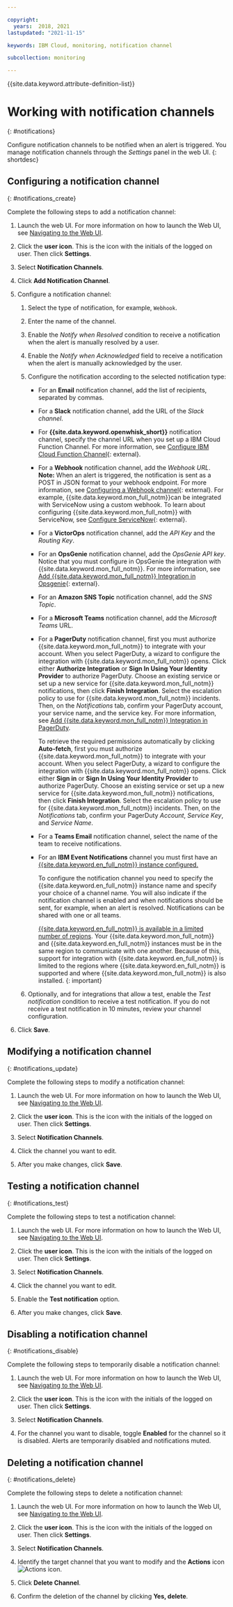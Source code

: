 ```yaml
---

copyright:
  years:  2018, 2021
lastupdated: "2021-11-15"

keywords: IBM Cloud, monitoring, notification channel

subcollection: monitoring

---
```


{{site.data.keyword.attribute-definition-list}}


# Working with notification channels
{: #notifications}

Configure notification channels to be notified when an alert is triggered. You manage notification channels through the *Settings* panel in the web UI.
{: shortdesc}
 

## Configuring a notification channel
{: #notifications_create}

Complete the following steps to add a notification channel:

1. Launch the web UI. For more information on how to launch the Web UI, see [Navigating to the Web UI](/docs/monitoring?topic=monitoring-launch#launch). 
    
2. Click the **user icon**.  This is the icon with the initials of the logged on user.  Then click **Settings**.

3. Select **Notification Channels**.

4. Click **Add Notification Channel**.

5. Configure a notification channel:

    1. Select the type of notification, for example, `Webhook`.

    2. Enter the name of the channel.

    3. Enable the *Notify when Resolved* condition to receive a notification when the alert is manually resolved by a user.

    4. Enable the *Notify when Acknowledged* field to receive a notification when the alert is manually acknowledged by the user.

    5. Configure the notification according to the selected notification type:

        * For an **Email** notification channel, add the list of recipients, separated by commas.

        * For a **Slack** notification channel, add the URL of the *Slack channel*.
    
        * For **{{site.data.keyword.openwhisk_short}}** notification channel, specify the channel URL when you set up a IBM Cloud Function Channel. For more information, see [Configure IBM Cloud Function Channel](https://docs.sysdig.com/en/configure-ibm-cloud-functions-channel.html){: external}.

        * For a **Webhook** notification channel, add the *Webhook URL*. **Note:** When an alert is triggered, the notification is sent as a POST in JSON format to your webhook endpoint. For more information, see [Configuring a Webhook channel](https://docs.sysdig.com/en/configure-a-webhook-channel.html){: external}. For example, {{site.data.keyword.mon_full_notm}}can be integrated with ServiceNow using a custom webhook. To learn about configuring {{site.data.keyword.mon_full_notm}} with ServiceNow, see [Configure ServiceNow](https://docs.sysdig.com/en/configure-servicenow.html){: external}.

        * For a **VictorOps** notification channel, add the *API Key* and the *Routing Key*.

        * For an **OpsGenie** notification channel, add the *OpsGenie API key*. Notice that you must configure in OpsGenie the integration with {{site.data.keyword.mon_full_notm}}. For more information, see [Add {{site.data.keyword.mon_full_notm}} Integration in Opsgenie](https://docs.opsgenie.com/v1.0/docs/sysdig-cloud-integration){: external}.

        * For an **Amazon SNS Topic** notification channel, add the *SNS Topic*.
        
        * For a **Microsoft Teams** notification channel, add the *Microsoft Teams* URL.

        * For a **PagerDuty** notification channel, first you must authorize {{site.data.keyword.mon_full_notm}} to integrate with your account. When you select PagerDuty, a wizard to configure the integration with {{site.data.keyword.mon_full_notm}} opens. Click either **Authorize Integration** or **Sign In Using Your Identity Provider** to authorize PagerDuty. Choose an existing service or set up a new service for {{site.data.keyword.mon_full_notm}} notifications, then click **Finish Integration**. Select the escalation policy to use for {{site.data.keyword.mon_full_notm}}  incidents. Then, on the *Notifications* tab, confirm your PagerDuty account, your service name, and the service key. For more information, see [Add {{site.data.keyword.mon_full_notm}} Integration in PagerDuty](https://www.pagerduty.com/docs/guides/sysdig-integration-guide/).

            To retrieve the required permissions automatically by clicking **Auto-fetch**, first you must authorize {{site.data.keyword.mon_full_notm}} to integrate with your account. When you select PagerDuty, a wizard to configure the integration with {{site.data.keyword.mon_full_notm}} opens. Click either **Sign in** or **Sign In Using Your Identity Provider** to authorize PagerDuty. Choose an existing service or set up a new service for {{site.data.keyword.mon_full_notm}} notifications, then click **Finish Integration**. Select the escalation policy to use for {{site.data.keyword.mon_full_notm}} incidents. Then, on the *Notifications* tab, confirm your PagerDuty *Account*, *Service Key*, and *Service Name*. 

        * For a **Teams Email** notification channel, select the name of the team to receive notifications. 

        * For an **IBM Event Notifications** channel you must first have an [{{site.data.keyword.en_full_notm}} instance configured.](/docs/event-notifications?topic=event-notifications-en-create-en-instance) 

            To configure the notification channel you need to specify the {{site.data.keyword.en_full_notm}} instance name and specify your choice of a channel name.  You will also indicate if the notification channel is enabled and when notifications should be sent, for example, when an alert is resolved. Notifications can be shared with one or all teams.

            [{{site.data.keyword.en_full_notm}} is available in a limited number of regions](/docs/event-notifications?topic=event-notifications-en-regions-endpoints). Your {{site.data.keyword.mon_full_notm}} and {{site.data.keyword.en_full_notm}} instances must be in the same region to communicate with one another.  Because of this, support for integration with {{site.data.keyword.en_full_notm}} is limited to the regions where {{site.data.keyword.en_full_notm}} is supported and where {{site.data.keyword.mon_full_notm}} is also installed.
            {: important}


    6. Optionally, and for integrations that allow a test, enable the *Test notification* condition to receive a test notification. If you do not receive a test notification in 10 minutes, review your channel configuration. 

6. Click **Save**.



## Modifying a notification channel
{: #notifications_update}

Complete the following steps to modify a notification channel:

1. Launch the web UI. For more information on how to launch the Web UI, see [Navigating to the Web UI](/docs/monitoring?topic=monitoring-launch#launch). 
    
2. Click the **user icon**.  This is the icon with the initials of the logged on user.  Then click **Settings**.

3. Select **Notification Channels**.

4. Click the channel you want to edit.

5. After you make changes, click **Save**.



## Testing a notification channel
{: #notifications_test}

Complete the following steps to test a notification channel:

1. Launch the web UI. For more information on how to launch the Web UI, see [Navigating to the Web UI](/docs/monitoring?topic=monitoring-launch#launch). 
    
2. Click the **user icon**.  This is the icon with the initials of the logged on user.  Then click **Settings**.

3. Select **Notification Channels**.

4. Click the channel you want to edit.

5. Enable the **Test notification** option.

6. After you make changes, click **Save**.



## Disabling a notification channel
{: #notifications_disable}

Complete the following steps to temporarily disable a notification channel:

1. Launch the web UI. For more information on how to launch the Web UI, see [Navigating to the Web UI](/docs/monitoring?topic=monitoring-launch#launch). 
    
2. Click the **user icon**.  This is the icon with the initials of the logged on user.  Then click **Settings**.

3. Select **Notification Channels**.

4. For the channel you want to disable, toggle **Enabled** for the channel so it is disabled.  Alerts are temporarily disabled and notifications muted.

## Deleting a notification channel
{: #notifications_delete}

Complete the following steps to delete a notification channel:

1. Launch the web UI. For more information on how to launch the Web UI, see [Navigating to the Web UI](/docs/monitoring?topic=monitoring-launch#launch). 
    
2. Click the **user icon**.  This is the icon with the initials of the logged on user.  Then click **Settings**.

3. Select **Notification Channels**.

4. Identify the target channel that you want to modify and the **Actions** icon ![Actions icon](../../icons/action-menu-icon.svg "Actions").

5. Click **Delete Channel**.

6. Confirm the deletion of the channel by clicking **Yes, delete**.




